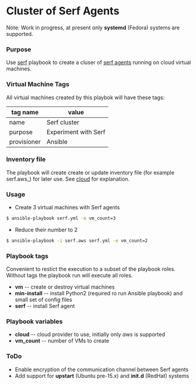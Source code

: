 Cluster of Serf Agents
======================

Note: Work in progress, at present only __systemd__ (Fedora) systems are supported.

### Purpose

Use [serf](../serf.yml) playbook to create a cluser of [serf agents](https://www.serf.io/docs/index.html) running on cloud virtual machines.

### Virtual Machine Tags

All virtual machines created by this playbok will have these tags:

| tag name | value |
| -------- | ----- |
| name | Serf cluster |
| purpose | Experiment with Serf |
| provisioner | Ansible |

### Inventory file

The playbook will create create or update inventory file (for example serf.aws_) for later use. See [cloud](cloud.md) for explanation.

### Usage

* Create 3 virtual machines with Serf agents

```bash
$ ansible-playbook serf.yml -e vm_count=3

```

* Reduce their number to 2

```bash
$ ansible-playbook -i serf.aws serf.yml -e vm_count=2

```

### Playbook tags

Convenient to restict the execution to a subset of the playbook roles. Without tags the playbook run will execute all roles.

* __vm__ -- create or destroy virtual machines
* __min-install__ -- install Python2 (required ro run Ansible playbook) and small set of config files
* __serf__ -- install Serf agent

### Playbook variables

* __cloud__ -- cloud provider to use, initially only _aws_ is supported
* __vm_count__ -- number of VMs to create

### ToDo

* Enable encryption of the communication channel between Serf agents
* Add support for __upstart__ (Ubuntu pre-15.x) and __init.d__ (RedHat) systems